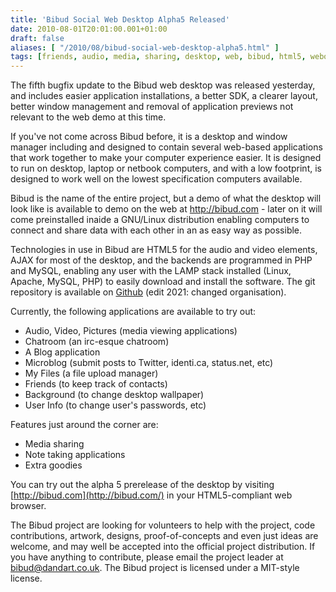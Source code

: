 ```yaml
---
title: 'Bibud Social Web Desktop Alpha5 Released'
date: 2010-08-01T20:01:00.001+01:00
draft: false
aliases: [ "/2010/08/bibud-social-web-desktop-alpha5.html" ]
tags: [friends, audio, media, sharing, desktop, web, bibud, html5, webos, alpha, files, video]
---
```


The fifth bugfix update to the Bibud web desktop was released yesterday, and includes easier application installations, a better SDK, a clearer layout, better window management and removal of application previews not relevant to the web demo at this time.

If you've not come across Bibud before, it is a desktop and window manager including and designed to contain several web-based applications that work together to make your computer experience easier. It is designed to run on desktop, laptop or netbook computers, and with a low footprint, is designed to work well on the lowest specification computers available.

Bibud is the name of the entire project, but a demo of what the desktop will look like is available to demo on the web at http://bibud.com - later on it will come preinstalled inaide a GNU/Linux distribution enabling computers to connect and share data with each other in an as easy way as possible.

Technologies in use in Bibud are HTML5 for the audio and video elements, AJAX for most of the desktop, and the backends are programmed in PHP and MySQL, enabling any user with the LAMP stack installed (Linux, Apache, MySQL, PHP) to easily download and install the software. The git repository is available on [Github](https://github.com/danwdart/Bibud/) (edit 2021: changed organisation).

Currently, the following applications are available to try out:

*   Audio, Video, Pictures (media viewing applications)
*   Chatroom (an irc-esque chatroom)
*   A Blog application
*   Microblog (submit posts to Twitter, identi.ca, status.net, etc)
*   My Files (a file upload manager)
*   Friends (to keep track of contacts)
*   Background (to change desktop wallpaper)
*   User Info (to change user's passwords, etc)

Features just around the corner are:

*   Media sharing
*   Note taking applications
*   Extra goodies

You can try out the alpha 5 prerelease of the desktop by visiting [http://bibud.com](http://bibud.com/) in your HTML5-compliant web browser.

The Bibud project are looking for volunteers to help with the project, code contributions, artwork, designs, proof-of-concepts and even just ideas are welcome, and may well be accepted into the official project distribution. If you have anything to contribute, please email the project leader at bibud@dandart.co.uk. The Bibud project is licensed under a MIT-style license.